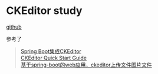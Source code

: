 # CKEditor study
[github](https://github.com/ckeditor)

参考了
>[Spring Boot集成CKEditor](http://www.spring4all.com/article/141)   
>[CKEditor Quick Start Guide](https://docs.ckeditor.com/ckeditor4/docs/#!/guide/dev_installation)   
>[基于spring-boot的web应用，ckeditor上传文件图片文件](http://www.cnblogs.com/shihuc/p/5104713.html)
